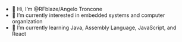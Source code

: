 - 👋 Hi, I’m @RFblaze/Angelo Troncone
- 👀 I’m currently interested in embedded systems and computer organization
- 🌱 I’m currently learning Java, Assembly Language, JavaScript, and React

<!---
RFblaze/RFblaze is a ✨ special ✨ repository because its `README.md` (this file) appears on your GitHub profile.
You can click the Preview link to take a look at your changes.
--->
